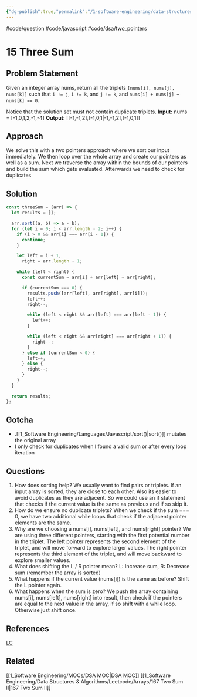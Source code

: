 ```yaml
---
{"dg-publish":true,"permalink":"/1-software-engineering/data-structures-and-algorithms/leetcode/arrays/15-three-sum/","created":"2023-07-25T06:56:31.693-05:00","updated":"2023-10-05T07:37:34.911-05:00"}
---
```


#code/question #code/javascript #code/dsa/two_pointers

# 15 Three Sum
## Problem Statement
Given an integer array nums, return all the triplets `[nums[i], nums[j], nums[k]]` such that `i != j`, `i != k`, and `j != k`, and `nums[i] + nums[j] + nums[k] == 0`.

Notice that the solution set must not contain duplicate triplets.
**Input:** nums = [-1,0,1,2,-1,-4]
**Output:** [[-1,-1,2],[-1,0,1\|-1,-1,2],[-1,0,1]]
## Approach
We solve this with a two pointers approach where we sort our input immediately. We then loop over the whole array and create our pointers as well as a sum. Next we traverse the array within the bounds of our pointers and build the sum which gets evaluated. Afterwards we need to check for duplicates
## Solution
```javascript
const threeSum = (arr) => {
  let results = [];

  arr.sort((a, b) => a - b);
  for (let i = 0; i < arr.length - 2; i++) {
    if (i > 0 && arr[i] === arr[i - 1]) {
      continue;
    }

    let left = i + 1,
      right = arr.length - 1;

    while (left < right) {
      const currentSum = arr[i] + arr[left] + arr[right];

      if (currentSum === 0) {
        results.push([arr[left], arr[right], arr[i]]);
        left++;
        right--;

        while (left < right && arr[left] === arr[left - 1]) {
          left++;
        }

        while (left < right && arr[right] === arr[right + 1]) {
          right--;
        }
      } else if (currentSum < 0) {
        left++;
      } else {
        right--;
      }
    }
  }

  return results;
};
```
## Gotcha
- .[[1_Software Engineering/Languages/Javascript/sort()\|sort()]] mutates the original array 
- I only check for duplicates when I found a valid sum or after every loop iteration
## Questions
1. How does sorting help?
	We usually want to find pairs or triplets. If an input array is sorted, they are close to each other. Also its easier to avoid duplicates as they are adjacent. So we could use an if statement that checks if the current value is the same as previous and if so skip it.
2. How do we ensure no duplicate triplets?
	When we check if the sum === 0, we have two additional while loops that check if the adjacent pointer elements are the same.
3. Why are we choosing a nums[i], nums[left], and nums[right] pointer?
	We are using three different pointers, starting with the first potential number in the triplet. The left pointer represents the second element of the triplet, and will move forward to explore larger values. The right pointer represents the third element of the triplet, and will move backward to explore smaller values.
4. What does shifting the L / R pointer mean?
	L: Increase sum, R: Decrease sum (remember the array is sorted)
5. What happens if the current value (nums[i]) is the same as before?
	Shift the L pointer again.
6. What happens when the sum is zero?
	We push the array containing nums[i], nums[left], nums[right] into result, then check if the pointers are equal to the next value in the array, if so shift with a while loop. Otherwise just shift once.
## References
[LC](https://leetcode.com/problems/3sum/)
## Related
[[1_Software Engineering/MOCs/DSA MOC\|DSA MOC]]
[[1_Software Engineering/Data Structures & Algorithms/Leetcode/Arrays/167 Two Sum II\|167 Two Sum II]]